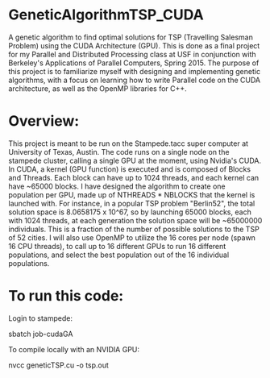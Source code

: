 # GeneticAlgorithmTSP_CUDA
A genetic algorithm to find optimal solutions for TSP (Travelling Salesman Problem) using the CUDA Architecture (GPU). This is done as a final project for my Parallel and Distributed Processing class at USF in conjunction with Berkeley's Applications of Parallel Computers, Spring 2015. The purpose of this project is to familiarize myself with designing and implementing genetic algorithms, with a focus on learning how to write Parallel code on the CUDA architecture, as well as the OpenMP libraries for C++. 

# Overview:
This project is meant to be run on the Stampede.tacc super computer at University of Texas, Austin. The code runs on a single node on the stampede cluster, calling a single GPU at the moment, using Nvidia's CUDA. In CUDA, a kernel (GPU function) is executed and is composed of Blocks and Threads. Each block can have up to 1024 threads, and each kernel can have ~65000 blocks. I have designed the algorithm to create one population per GPU, made up of NTHREADS * NBLOCKS that the kernel is launched with. For instance, in a popular TSP problem "Berlin52", the total solution space is 8.0658175 x 10^67, so by launching 65000 blocks, each with 1024 threads, at each generation the solution space will be ~65000000 individuals. This is a fraction of the number of possible solutions to the TSP of 52 cities. I will also use OpenMP to utilize the 16 cores per node (spawn 16 CPU threads), to call up to 16 different GPUs to run 16 different populations, and select the best population out of the 16 individual populations. 

# To run this code:
Login to stampede:

sbatch job-cudaGA


To compile locally with an NVIDIA GPU:

nvcc geneticTSP.cu -o tsp.out

